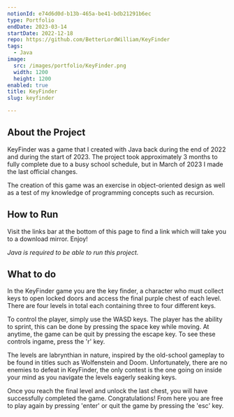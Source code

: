 ```yaml
---
notionId: e74d6d0d-b13b-465a-be41-bdb21291b6ec
type: Portfolio
endDate: 2023-03-14
startDate: 2022-12-18
repo: https://github.com/BetterLordWilliam/KeyFinder
tags:
  - Java
image:
  src: /images/portfolio/KeyFinder.png
  width: 1200
  height: 1200
enabled: true
title: KeyFinder
slug: keyfinder

---
```


## About the Project

KeyFinder was a game that I created with Java back during the end of 2022 and during the start of 2023. The project took approximately 3 months to fully complete due to a busy school schedule, but in March of 2023 I made the last official changes.

The creation of this game was an exercise in object-oriented design as well as a test of my knowledge of programming concepts such as recursion.

## How to Run

Visit the links bar at the bottom of this page to find a link which will take you to a download mirror. Enjoy!

*Java is required to be able to run this project.*

## What to do

In the KeyFinder game you are the key finder, a character who must collect keys to open locked doors and access the final purple chest of each level. There are four levels in total each containing three to four different keys.   

To control the player, simply use the WASD keys. The player has the ability to sprint, this can be done by pressing the space key while moving. At anytime, the game can be quit by pressing the escape key. 
To see these controls ingame, press the 'r' key.  

The levels are labrynthian in nature, inspired by the old-school gameplay to be found in titles such as Wolfenstein and Doom.
Unfortunately, there are no enemies to defeat in KeyFinder, the only contest is the one going on inside your mind as you navigate the levels eagerly seaking keys.   

Once you reach the final level and unlock the last chest, you will have successfully completed the game. Congratulations! From here you are free to play again by pressing 'enter' or quit the game by pressing the 'esc' key.   

